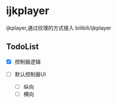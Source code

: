 # ijkplayer

ijkplayer,通过纹理的方式接入 bilibili/ijkplayer

## TodoList

- [X] 控制器逻辑

- [ ] 默认控制器UI

  - [ ] 纵向
  - [ ] 横向